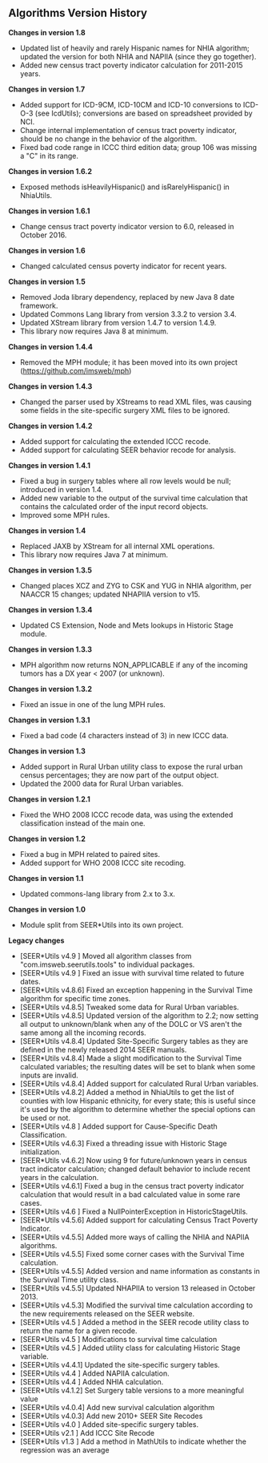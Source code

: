 ## Algorithms Version History

**Changes in version 1.8**

- Updated list of heavily and rarely Hispanic names for NHIA algorithm; updated the version for both NHIA and NAPIIA (since they go together).
- Added new census tract poverty indicator calculation for 2011-2015 years.

**Changes in version 1.7**

 - Added support for ICD-9CM, ICD-10CM and ICD-10 conversions to ICD-O-3 (see IcdUtils); conversions are based on spreadsheet provided by NCI.
 - Change internal implementation of census tract poverty indicator, should be no change in the behavior of the algorithm.
 - Fixed bad code range in ICCC third edition data; group 106 was missing a "C" in its range.

**Changes in version 1.6.2**

 - Exposed methods isHeavilyHispanic() and isRarelyHispanic() in NhiaUtils.
 
**Changes in version 1.6.1**

 - Change census tract poverty indicator version to 6.0, released in October 2016.

**Changes in version 1.6**

 - Changed calculated census poverty indicator for recent years.

**Changes in version 1.5**

 - Removed Joda library dependency, replaced by new Java 8 date framework.
 - Updated Commons Lang library from version 3.3.2 to version 3.4.
 - Updated XStream library from version 1.4.7 to version 1.4.9.
 - This library now requires Java 8 at minimum.

**Changes in version 1.4.4**

 - Removed the MPH module; it has been moved into its own project (https://github.com/imsweb/mph)

**Changes in version 1.4.3**

 - Changed the parser used by XStreams to read XML files, was causing some fields in the site-specific surgery XML files to be ignored.

**Changes in version 1.4.2**

 - Added support for calculating the extended ICCC recode.
 - Added support for calculating SEER behavior recode for analysis.

**Changes in version 1.4.1**

 - Fixed a bug in surgery tables where all row levels would be null; introduced in version 1.4.
 - Added new variable to the output of the survival time calculation that contains the calculated order of the input record objects.
 - Improved some MPH rules.

**Changes in version 1.4**

 - Replaced JAXB by XStream for all internal XML operations.
 - This library now requires Java 7 at minimum.

**Changes in version 1.3.5**

 - Changed places XCZ and ZYG to CSK and YUG in NHIA algorithm, per NAACCR 15 changes; updated NHAPIIA version to v15.

**Changes in version 1.3.4**

 - Updated CS Extension, Node and Mets lookups in Historic Stage module.

**Changes in version 1.3.3**

 - MPH algorithm now returns NON_APPLICABLE if any of the incoming tumors has a DX year < 2007 (or unknown).

**Changes in version 1.3.2**

 - Fixed an issue in one of the lung MPH rules.

**Changes in version 1.3.1**

 - Fixed a bad code (4 characters instead of 3) in new ICCC data.

**Changes in version 1.3**

 - Added support in Rural Urban utility class to expose the rural urban census percentages; they are now part of the output object.
 - Updated the 2000 data for Rural Urban variables.

**Changes in version 1.2.1**

 - Fixed the WHO 2008 ICCC recode data, was using the extended classification instead of the main one.

**Changes in version 1.2**

 - Fixed a bug in MPH related to paired sites.
 - Added support for WHO 2008 ICCC site recoding.

**Changes in version 1.1**

 - Updated commons-lang library from 2.x to 3.x.

**Changes in version 1.0**

 - Module split from SEER*Utils into its own project.

**Legacy changes**

 - [SEER*Utils v4.9  ]  Moved all algorithm classes from "com.imsweb.seerutils.tools" to individual packages.
 - [SEER*Utils v4.9  ]  Fixed an issue with survival time related to future dates.
 - [SEER*Utils v4.8.6]  Fixed an exception happening in the Survival Time algorithm for specific time zones.
 - [SEER*Utils v4.8.5]  Tweaked some data for Rural Urban variables.
 - [SEER*Utils v4.8.5]  Updated version of the algorithm to 2.2; now setting all output to unknown/blank when any of the DOLC or VS aren't the same among all the incoming records.
 - [SEER*Utils v4.8.4]  Updated Site-Specific Surgery tables as they are defined in the newly released 2014 SEER manuals.
 - [SEER*Utils v4.8.4]  Made a slight modification to the Survival Time calculated variables; the resulting dates will be set to blank when some inputs are invalid.
 - [SEER*Utils v4.8.4]  Added support for calculated Rural Urban variables.
 - [SEER*Utils v4.8.2]  Added a method in NhiaUtils to get the list of counties with low Hispanic ethnicity, for every state; this is useful since it's used by the algorithm to determine whether the special options can be used or not.
 - [SEER*Utils v4.8  ]  Added support for Cause-Specific Death Classification.
 - [SEER*Utils v4.6.3]  Fixed a threading issue with Historic Stage initialization.
 - [SEER*Utils v4.6.2]  Now using 9 for future/unknown years in census tract indicator calculation; changed default behavior to include recent years in the calculation.
 - [SEER*Utils v4.6.1]  Fixed a bug in the census tract poverty indicator calculation that would result in a bad calculated value in some rare cases.
 - [SEER*Utils v4.6  ]  Fixed a NullPointerException in HistoricStageUtils.
 - [SEER*Utils v4.5.6]  Added support for calculating Census Tract Poverty Indicator.
 - [SEER*Utils v4.5.5]  Added more ways of calling the NHIA and NAPIIA algorithms.
 - [SEER*Utils v4.5.5]  Fixed some corner cases with the Survival Time calculation.
 - [SEER*Utils v4.5.5]  Added version and name information as constants in the Survival Time utility class.
 - [SEER*Utils v4.5.5]  Updated NHAPIIA to version 13 released in October 2013.
 - [SEER*Utils v4.5.3]  Modified the survival time calculation according to the new requirements released on the SEER website.
 - [SEER*Utils v4.5  ]  Added a method in the SEER recode utility class to return the name for a given recode.
 - [SEER*Utils v4.5  ]  Modifications to survival time calculation
 - [SEER*Utils v4.5  ]  Added utility class for calculating Historic Stage variable.
 - [SEER*Utils v4.4.1]  Updated the site-specific surgery tables.
 - [SEER*Utils v4.4  ]  Added NAPIIA calculation.
 - [SEER*Utils v4.4  ]  Added NHIA calculation.
 - [SEER*Utils v4.1.2]  Set Surgery table versions to a more meaningful value
 - [SEER*Utils v4.0.4]  Add new survival calculation algorithm
 - [SEER*Utils v4.0.3]  Add new 2010+ SEER Site Recodes
 - [SEER*Utils v4.0  ]  Added site-specific surgery tables.
 - [SEER*Utils v2.1  ]  Add ICCC Site Recode
 - [SEER*Utils v1.3  ]  Add a method in MathUtils to indicate whether the regression was an average
